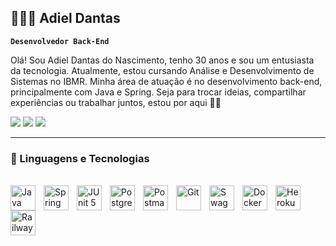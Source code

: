 ## 👨🏼‍💼 Adiel Dantas

**`Desenvolvedor Back-End`**

Olá! Sou Adiel Dantas do Nascimento, tenho 30 anos e sou um entusiasta da tecnologia. Atualmente, estou cursando Análise e Desenvolvimento de Sistemas no IBMR. Minha área de atuação é no desenvolvimento back-end, principalmente com Java e Spring. Seja para trocar ideias, compartilhar experiências ou trabalhar juntos, estou por aqui 🙋‍♂️

<div> 
  <a href="https://www.linkedin.com/in/adiel-dantas-45875016a" target="_blank"><img src="https://img.shields.io/badge/-LinkedIn-%230077B5?style=for-the-badge&logo=linkedin&logoColor=white" target="_blank"></a>
  <a href = "mailto:adieldantasn@gmail.com"><img src="https://img.shields.io/badge/-Gmail-%23333?style=for-the-badge&logo=gmail&logoColor=white" target="_blank"></a>
  <a href="https://instagram.com/adiel.dantas1" target="_blank"><img src="https://img.shields.io/badge/-Instagram-%23E4405F?style=for-the-badge&logo=instagram&logoColor=white" target="_blank"></a>
  
</div>

---

### 🤖 Linguagens e Tecnologias

<div style="display: inline_block"><br>
  <img align="left" alt="Java" title="Java" width="40px" style="padding-right: 10px;" src="https://cdn.jsdelivr.net/gh/devicons/devicon@latest/icons/java/java-original-wordmark.svg">
  <img align="left" alt="Spring" title="Spring" width="40px" style="padding-right: 10px;" src="https://cdn.jsdelivr.net/gh/devicons/devicon@latest/icons/spring/spring-original-wordmark.svg">
  <img align="left" alt="JUnit 5" title="JUnit 5" width="40px" style="padding-right: 10px;" src="https://cdn.jsdelivr.net/gh/devicons/devicon@latest/icons/junit/junit-original-wordmark.svg">
  <img align="left" alt="PostgreSQL" title="PostgreSQL" width="40px" style="padding-right: 10px;" src="https://cdn.jsdelivr.net/gh/devicons/devicon@latest/icons/postgresql/postgresql-original-wordmark.svg">
  <img align="left" alt="Postman" title="Postman" width="40px" style="padding-right: 10px;" src="https://cdn.jsdelivr.net/gh/devicons/devicon@latest/icons/postman/postman-original.svg">
  <img align="left" alt="Git" title="Git" width="40px" style="padding-right: 10px;" src="https://cdn.jsdelivr.net/gh/devicons/devicon@latest/icons/git/git-original-wordmark.svg">
  <img align="left" alt="Swagger" title="Swagger" width="40px" style="padding-right: 10px;" src="https://cdn.jsdelivr.net/gh/devicons/devicon@latest/icons/swagger/swagger-original.svg">
  <img align="left" alt="Docker" title="Docker" width="40px" style="padding-right: 10px;" src="https://cdn.jsdelivr.net/gh/devicons/devicon@latest/icons/docker/docker-original-wordmark.svg">
  <img align="left" alt="Heroku" title="Heroku" width="40px" style="padding-right: 10px;" src="https://cdn.jsdelivr.net/gh/devicons/devicon@latest/icons/heroku/heroku-original-wordmark.svg">
  <img align="left" alt="Railway" title="Railway" width="40px" style="padding-right: 10px;" src="https://cdn.jsdelivr.net/gh/devicons/devicon@latest/icons/railway/railway-original.svg">
  
</div>


<br/>
<br/> 

##
